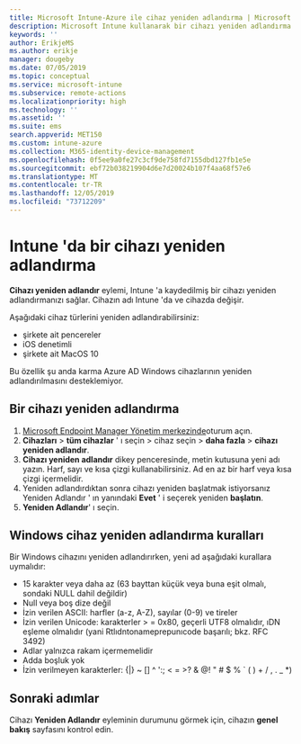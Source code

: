 ```yaml
---
title: Microsoft Intune-Azure ile cihaz yeniden adlandırma | Microsoft Docs
description: Microsoft Intune kullanarak bir cihazı yeniden adlandırma.
keywords: ''
author: ErikjeMS
ms.author: erikje
manager: dougeby
ms.date: 07/05/2019
ms.topic: conceptual
ms.service: microsoft-intune
ms.subservice: remote-actions
ms.localizationpriority: high
ms.technology: ''
ms.assetid: ''
ms.suite: ems
search.appverid: MET150
ms.custom: intune-azure
ms.collection: M365-identity-device-management
ms.openlocfilehash: 0f5ee9a0fe27c3cf9de758fd7155dbd127fb1e5e
ms.sourcegitcommit: ebf72b038219904d6e7d20024b107f4aa68f57e6
ms.translationtype: MT
ms.contentlocale: tr-TR
ms.lasthandoff: 12/05/2019
ms.locfileid: "73712209"
---
```

# <a name="rename-a-device-in-intune"></a>Intune 'da bir cihazı yeniden adlandırma

**Cihazı yeniden adlandır** eylemi, Intune 'a kaydedilmiş bir cihazı yeniden adlandırmanızı sağlar. Cihazın adı Intune 'da ve cihazda değişir.

Aşağıdaki cihaz türlerini yeniden adlandırabilirsiniz:
- şirkete ait pencereler 
- iOS denetimli
- şirkete ait MacOS 10

Bu özellik şu anda karma Azure AD Windows cihazlarının yeniden adlandırılmasını desteklemiyor.

## <a name="rename-a-device"></a>Bir cihazı yeniden adlandırma

1. [Microsoft Endpoint Manager Yönetim merkezinde](https://go.microsoft.com/fwlink/?linkid=2109431)oturum açın.
3. **Cihazları** > **tüm cihazlar** ' ı seçin > cihaz seçin > **daha fazla** > **cihazı yeniden adlandır**.
4. **Cihazı yeniden adlandır** dikey penceresinde, metin kutusuna yeni adı yazın. Harf, sayı ve kısa çizgi kullanabilirsiniz. Ad en az bir harf veya kısa çizgi içermelidir.
5. Yeniden adlandırdıktan sonra cihazı yeniden başlatmak istiyorsanız Yeniden Adlandır ' ın yanındaki **Evet** ' i seçerek yeniden **başlatın**.
6. **Yeniden Adlandır**' ı seçin.

## <a name="windows-device-rename-rules"></a>Windows cihaz yeniden adlandırma kuralları
Bir Windows cihazını yeniden adlandırırken, yeni ad aşağıdaki kurallara uymalıdır:
- 15 karakter veya daha az (63 bayttan küçük veya buna eşit olmalı, sondaki NULL dahil değildir)
- Null veya boş dize değil
- İzin verilen ASCII: harfler (a-z, A-Z), sayılar (0-9) ve tireler
- İzin verilen Unicode: karakterler > = 0x80, geçerli UTF8 olmalıdır, ıDN eşleme olmalıdır (yani Rtlıdntonameprepunıcode başarılı; bkz. RFC 3492)
- Adlar yalnızca rakam içermemelidir
- Adda boşluk yok
- İzin verilmeyen karakterler: {|} ~ [\] ^ ':; < = >? & @! " # $ % ` ( ) + / , . _ *)


## <a name="next-steps"></a>Sonraki adımlar

Cihazı **Yeniden Adlandır** eyleminin durumunu görmek için, cihazın **genel bakış** sayfasını kontrol edin.

